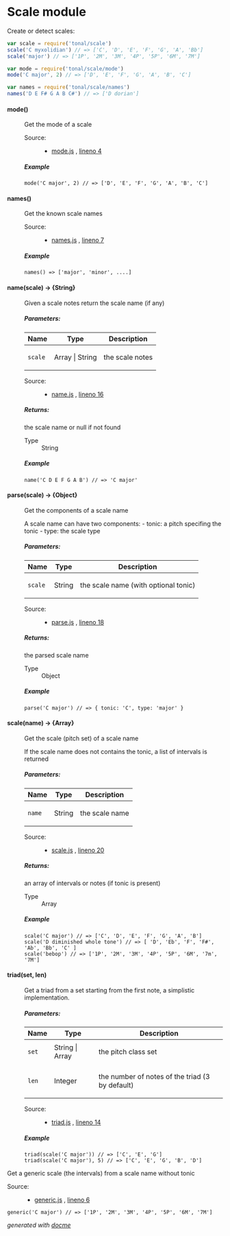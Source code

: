 # Scale module

Create or detect scales:

```js
var scale = require('tonal/scale')
scale('C myxolidian') // => ['C', 'D', 'E', 'F', 'G', 'A', 'Bb']
scale('major') // => ['1P', '2M', '3M', '4P', '5P', '6M', '7M']

var mode = require('tonal/scale/mode')
mode('C major', 2) // => ['D', 'E', 'F', 'G', 'A', 'B', 'C']

var names = require('tonal/scale/names')
names('D E F# G A B C#') // => ['D dorian']
```

<!-- START docme generated API please keep comment here to allow auto update -->
<!-- DON'T EDIT THIS SECTION, INSTEAD RE-RUN docme TO UPDATE -->

<div>
<div class="jsdoc-githubify">
<section>
<article>
<div class="container-overview">
<dl class="details">
</dl>
</div>
<dl>
<dt>
<h4 class="name" id="mode()"><span class="type-signature"></span>mode()<span class="type-signature"></span></h4>
</dt>
<dd>
<div class="description">
<p>Get the mode of a scale</p>
</div>
<dl class="details">
<dt class="tag-source">Source:</dt>
<dd class="tag-source"><ul class="dummy">
<li>
<a href="https://github.com/danigb/tonal/blob/master/lib/scale/mode.js">mode.js</a>
<span>, </span>
<a href="https://github.com/danigb/tonal/blob/master/lib/scale/mode.js#L4">lineno 4</a>
</li>
</ul></dd>
</dl>
<h5>Example</h5>
<pre class="prettyprint"><code>mode('C major', 2) // => ['D', 'E', 'F', 'G', 'A', 'B', 'C']</code></pre>
</dd>
<dt>
<h4 class="name" id="names()"><span class="type-signature"></span>names()<span class="type-signature"></span></h4>
</dt>
<dd>
<div class="description">
<p>Get the known scale names</p>
</div>
<dl class="details">
<dt class="tag-source">Source:</dt>
<dd class="tag-source"><ul class="dummy">
<li>
<a href="https://github.com/danigb/tonal/blob/master/lib/scale/names.js">names.js</a>
<span>, </span>
<a href="https://github.com/danigb/tonal/blob/master/lib/scale/names.js#L7">lineno 7</a>
</li>
</ul></dd>
</dl>
<h5>Example</h5>
<pre class="prettyprint"><code>names() => ['major', 'minor', ....]</code></pre>
</dd>
</dl>
<dl>
<dt>
<h4 class="name" id="name"><span class="type-signature"></span>name<span class="signature">(scale)</span><span class="type-signature"> &rarr; {String}</span></h4>
</dt>
<dd>
<div class="description">
<p>Given a scale notes return the scale name (if any)</p>
</div>
<h5>Parameters:</h5>
<table class="params">
<thead>
<tr>
<th>Name</th>
<th>Type</th>
<th class="last">Description</th>
</tr>
</thead>
<tbody>
<tr>
<td class="name"><code>scale</code></td>
<td class="type">
<span class="param-type">Array</span>
|
<span class="param-type">String</span>
</td>
<td class="description last"><p>the scale notes</p></td>
</tr>
</tbody>
</table>
<dl class="details">
<dt class="tag-source">Source:</dt>
<dd class="tag-source"><ul class="dummy">
<li>
<a href="https://github.com/danigb/tonal/blob/master/lib/scale/name.js">name.js</a>
<span>, </span>
<a href="https://github.com/danigb/tonal/blob/master/lib/scale/name.js#L16">lineno 16</a>
</li>
</ul></dd>
</dl>
<h5>Returns:</h5>
<div class="param-desc">
<p>the scale name or null if not found</p>
</div>
<dl>
<dt>
Type
</dt>
<dd>
<span class="param-type">String</span>
</dd>
</dl>
<h5>Example</h5>
<pre class="prettyprint"><code>name('C D E F G A B') // => 'C major'</code></pre>
</dd>
<dt>
<h4 class="name" id="parse"><span class="type-signature"></span>parse<span class="signature">(scale)</span><span class="type-signature"> &rarr; {Object}</span></h4>
</dt>
<dd>
<div class="description">
<p>Get the components of a scale name</p>
<p>A scale name can have two components:
- tonic: a pitch specifing the tonic
- type: the scale type</p>
</div>
<h5>Parameters:</h5>
<table class="params">
<thead>
<tr>
<th>Name</th>
<th>Type</th>
<th class="last">Description</th>
</tr>
</thead>
<tbody>
<tr>
<td class="name"><code>scale</code></td>
<td class="type">
<span class="param-type">String</span>
</td>
<td class="description last"><p>the scale name (with optional tonic)</p></td>
</tr>
</tbody>
</table>
<dl class="details">
<dt class="tag-source">Source:</dt>
<dd class="tag-source"><ul class="dummy">
<li>
<a href="https://github.com/danigb/tonal/blob/master/lib/scale/parse.js">parse.js</a>
<span>, </span>
<a href="https://github.com/danigb/tonal/blob/master/lib/scale/parse.js#L18">lineno 18</a>
</li>
</ul></dd>
</dl>
<h5>Returns:</h5>
<div class="param-desc">
<p>the parsed scale name</p>
</div>
<dl>
<dt>
Type
</dt>
<dd>
<span class="param-type">Object</span>
</dd>
</dl>
<h5>Example</h5>
<pre class="prettyprint"><code>parse('C major') // => { tonic: 'C', type: 'major' }</code></pre>
</dd>
<dt>
<h4 class="name" id="scale"><span class="type-signature"></span>scale<span class="signature">(name)</span><span class="type-signature"> &rarr; {Array}</span></h4>
</dt>
<dd>
<div class="description">
<p>Get the scale (pitch set) of a scale name</p>
<p>If the scale name does not contains the tonic, a list of intervals is returned</p>
</div>
<h5>Parameters:</h5>
<table class="params">
<thead>
<tr>
<th>Name</th>
<th>Type</th>
<th class="last">Description</th>
</tr>
</thead>
<tbody>
<tr>
<td class="name"><code>name</code></td>
<td class="type">
<span class="param-type">String</span>
</td>
<td class="description last"><p>the scale name</p></td>
</tr>
</tbody>
</table>
<dl class="details">
<dt class="tag-source">Source:</dt>
<dd class="tag-source"><ul class="dummy">
<li>
<a href="https://github.com/danigb/tonal/blob/master/lib/scale/scale.js">scale.js</a>
<span>, </span>
<a href="https://github.com/danigb/tonal/blob/master/lib/scale/scale.js#L20">lineno 20</a>
</li>
</ul></dd>
</dl>
<h5>Returns:</h5>
<div class="param-desc">
<p>an array of intervals or notes (if tonic is present)</p>
</div>
<dl>
<dt>
Type
</dt>
<dd>
<span class="param-type">Array</span>
</dd>
</dl>
<h5>Example</h5>
<pre class="prettyprint"><code>scale('C major') // => ['C', 'D', 'E', 'F', 'G', 'A', 'B']
scale('D diminished whole tone') // => [ 'D', 'Eb', 'F', 'F#', 'Ab', 'Bb', 'C' ]
scale('bebop') // => ['1P', '2M', '3M', '4P', '5P', '6M', '7m', '7M']</code></pre>
</dd>
<dt>
<h4 class="name" id="triad"><span class="type-signature"></span>triad<span class="signature">(set, len)</span><span class="type-signature"></span></h4>
</dt>
<dd>
<div class="description">
<p>Get a triad from a set starting from the first note, a simplistic implementation.</p>
</div>
<h5>Parameters:</h5>
<table class="params">
<thead>
<tr>
<th>Name</th>
<th>Type</th>
<th class="last">Description</th>
</tr>
</thead>
<tbody>
<tr>
<td class="name"><code>set</code></td>
<td class="type">
<span class="param-type">String</span>
|
<span class="param-type">Array</span>
</td>
<td class="description last"><p>the pitch class set</p></td>
</tr>
<tr>
<td class="name"><code>len</code></td>
<td class="type">
<span class="param-type">Integer</span>
</td>
<td class="description last"><p>the number of notes of the triad (3 by default)</p></td>
</tr>
</tbody>
</table>
<dl class="details">
<dt class="tag-source">Source:</dt>
<dd class="tag-source"><ul class="dummy">
<li>
<a href="https://github.com/danigb/tonal/blob/master/lib/scale/triad.js">triad.js</a>
<span>, </span>
<a href="https://github.com/danigb/tonal/blob/master/lib/scale/triad.js#L14">lineno 14</a>
</li>
</ul></dd>
</dl>
<h5>Example</h5>
<pre class="prettyprint"><code>triad(scale('C major')) // => ['C', 'E', 'G']
triad(scale('C major'), 5) // => ['C', 'E', 'G', 'B', 'D']</code></pre>
</dd>
</dl>
</article>
</section>
</div><div class="jsdoc-githubify">
<section>
<article>
<div class="container-overview">
<div class="description"><p>Get a generic scale (the intervals) from a scale name without tonic</p></div>
<dl class="details">
<dt class="tag-source">Source:</dt>
<dd class="tag-source"><ul class="dummy">
<li>
<a href="https://github.com/danigb/tonal/blob/master/lib/scale/generic.js">generic.js</a>
<span>, </span>
<a href="https://github.com/danigb/tonal/blob/master/lib/scale/generic.js#L6">lineno 6</a>
</li>
</ul></dd>
</dl>
<pre class="prettyprint"><code>generic('C major') // => ['1P', '2M', '3M', '4P', '5P', '6M', '7M']</code></pre>
</div>
</article>
</section>
</div>

*generated with [docme](https://github.com/thlorenz/docme)*
</div>
<!-- END docme generated API please keep comment here to allow auto update -->
